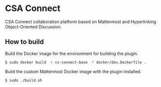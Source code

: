 # CSA Connect

CSA Connect collaboration platform based on Mattermost and Hyperlinking Object-Oriented Discussion.

## How to build

Build the Docker image for the environment for building the plugin.

```sh
$ sudo docker build -t cs-connect-base -f docker/dev.Dockerfile .
```

Build the custom Mattermost Docker image with the plugin installed.

```sh
$ sudo ./build.sh
```
